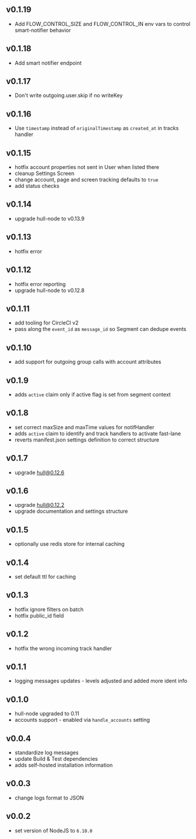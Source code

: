 ## v0.1.19
- Add FLOW_CONTROL_SIZE and FLOW_CONTROL_IN env vars to control smart-notifier behavior

## v0.1.18
- Add smart notifier endpoint

## v0.1.17
- Don't write outgoing.user.skip if no writeKey

## v0.1.16
- Use `timestamp` instead of `originalTimestamp` as `created_at` in tracks handler

## v0.1.15
- hotfix account properties not sent in User when listed there
- cleanup Settings Screen
- change account, page and screen tracking defaults to `true`
- add status checks

## v0.1.14
- upgrade hull-node to v0.13.9

## v0.1.13
- hotfix error

## v0.1.12
- hotfix error reporting
- upgrade hull-node to v0.12.8

## v0.1.11
- add tooling for CircleCI v2
- pass along the `event_id` as `message_id` so Segment can dedupe events

## v0.1.10
- add support for outgoing group calls with account attributes

## v0.1.9
- adds `active` claim only if active flag is set from segment context

## v0.1.8
- set correct maxSize and maxTime values for notifHandler
- adds `active` claim to identify and track handlers to activate fast-lane
- reverts manifest.json settings definition to correct structure

## v0.1.7
- upgrade hull@0.12.6

## v0.1.6
- upgrade hull@0.12.2
- upgrade documentation and settings structure

## v0.1.5
- optionally use redis store for internal caching

## v0.1.4
- set default ttl for caching

## v0.1.3
- hotfix ignore filters on batch
- hotfix public_id field

## v0.1.2
- hotfix the wrong incoming track handler

## v0.1.1
- logging messages updates - levels adjusted and added more ident info

## v0.1.0
- hull-node upgraded to 0.11
- accounts support - enabled via `handle_accounts` setting

## v0.0.4
- standardize log messages
- update Build & Test dependencies
- adds self-hosted installation information

## v0.0.3
- change logs format to JSON

## v0.0.2
- set version of NodeJS to `6.10.0`

